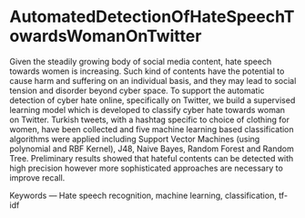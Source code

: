 # AutomatedDetectionOfHateSpeechTowardsWomanOnTwitter
Given the steadily growing body of social media content, hate speech towards women is increasing. Such kind of contents have the potential to cause harm and suffering on an individual basis, and they may lead to social tension and disorder beyond cyber space. To support the automatic detection of cyber hate online, specifically on Twitter, we build a supervised learning model which is developed to classify cyber hate towards woman on Twitter. Turkish tweets, with a hashtag specific to choice of clothing for women, have been collected and five machine learning based classification algorithms were applied including Support Vector Machines (using polynomial and RBF Kernel), J48, Naive Bayes, Random Forest and Random Tree. Preliminary results showed that hateful contents can be detected with high precision however more sophisticated approaches are necessary to improve recall. 

Keywords — Hate speech recognition, machine learning, classification, tf-idf

